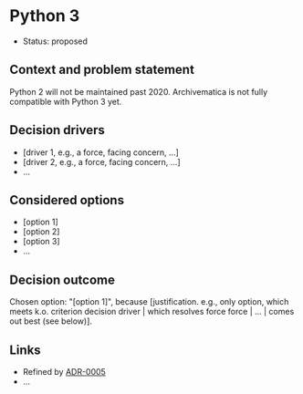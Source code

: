 # Python 3

* Status: proposed

## Context and problem statement

Python 2 will not be maintained past 2020. Archivematica is not fully
compatible with Python 3 yet.

## Decision drivers <!-- optional -->

* [driver 1, e.g., a force, facing concern, …]
* [driver 2, e.g., a force, facing concern, …]
* … <!-- numbers of drivers can vary -->

## Considered options

* [option 1]
* [option 2]
* [option 3]
* … <!-- numbers of options can vary -->

## Decision outcome

Chosen option: "[option 1]", because [justification. e.g., only option, which
meets k.o. criterion decision driver | which resolves force force | … | comes
out best (see below)].

## Links <!-- optional -->

* Refined by [ADR-0005](0005-example.md)
* … <!-- numbers of links can vary -->
